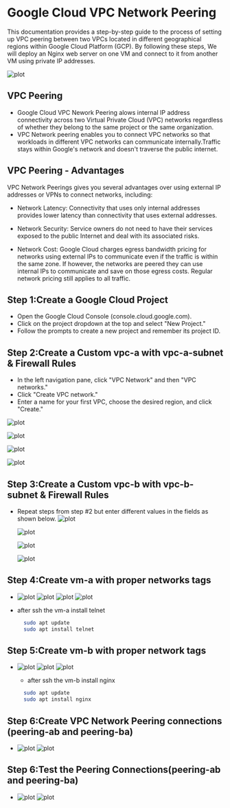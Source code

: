 # Google Cloud VPC Network Peering

This documentation provides a step-by-step guide to the process of setting up VPC peering between two VPCs located in different geographical regions within Google Cloud Platform (GCP). By following these steps, We will deploy an Nginx web server on one VM and connect to it from another VM using private IP addresses. 

![plot](images/vpc-peering-diagram.png)

## VPC Peering
- Google Cloud VPC Nework Peering alows internal IP address connectivity across two Virtual Private Cloud (VPC) networks regardless of whether they belong to the same project or the same organization.
- VPC Network peering enables you to connect VPC networks so that workloads in different VPC networks can communicate internally.Traffic stays within Google's network and doesn't traverse the public internet.

## VPC Peering - Advantages
VPC Network Peerings gives you several advantages over using external IP addresses or VPNs to connect networks, including:

- Network Latency: Connectivity that uses only internal addresses provides lower latency than connectivity that uses external addresses.

- Network Security: Service owners do not need to have their services exposed to the public Internet and deal with its associated risks.

- Network Cost: Google Cloud charges egress bandwidth pricing for networks using external IPs to communicate even if the traffic is within the same zone. If however, the networks are peered they can use internal IPs to communicate and save on those egress costs. Regular network pricing still applies to all traffic.

## Step 1:Create a Google Cloud Project
 - Open the Google Cloud Console (console.cloud.google.com).
 - Click on the project dropdown at the top and select "New Project."
 - Follow the prompts to create a new project and remember its project ID.

## Step 2:Create a Custom vpc-a with vpc-a-subnet & Firewall Rules
  - In the left navigation pane, click "VPC Network" and then "VPC networks."
  - Click "Create VPC network."
  - Enter a name for your first VPC, choose the desired region, and click "Create."

  ![plot](images/vpc-a-1.0.png)

  ![plot](images/vpc-a-1.1.png)

  ![plot](images/1.firewall-vpc-a.png)

  ![plot](images/2.firewall-vpc-a.1.png)

## Step 3:Create a Custom vpc-b with vpc-b-subnet & Firewall Rules
- Repeat steps from step #2 but enter different values in the fields as shown below.
  ![plot](images/11.vm-b-1.png)

  ![plot](images/8.vpc-b-2.png)

  ![plot](images/9.vpc-b-firewall-1.png)

  ![plot](images/10.vpc-b-firewall-2.png)

## Step 4:Create vm-a with proper networks tags
- 
  ![plot](images/3.vm-a-1.png)
  ![plot](images/4.vpc-a-network-tags.png)
  ![plot](images/5.vm-a-subnet-select.png)
  ![plot](images/6.after-ssh-vm-a-internal-ip.png)

- after ssh the vm-a install telnet

  ```bash
    sudo apt update
    sudo apt install telnet
  ```

## Step 5:Create vm-b with proper network tags
- 
  ![plot](images/11.vm-b-1.png)
  ![plot](images/12.vm-b-2.png)
  ![plot](images/13.after-ssh-vm-b.png)

  - after ssh the vm-b install nginx

  ```bash
    sudo apt update
    sudo apt install nginx
  ```
  
## Step 6:Create VPC Network Peering connections (peering-ab and peering-ba)
- 
  ![plot](images/14.peering-ab.png)
  ![plot](images/15.peering-ba.png)

## Step 6:Test the Peering Connections(peering-ab and peering-ba)
- 
  ![plot](images/15.pinging-after-peering.png)
  ![plot](images/nginx-connected-from-vpc-a-via-internal-ip.png)







